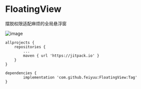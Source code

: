 # FloatingView
摆脱权限适配麻烦的全局悬浮窗

![image](https://github.com/feiyuu/FloatingView/blob/master/untitled.gif)

	allprojects {
		repositories {
			...
			maven { url 'https://jitpack.io' }
		}
	}

	dependencies {
	        implementation 'com.github.feiyuu:FloatingView:Tag'
	}
